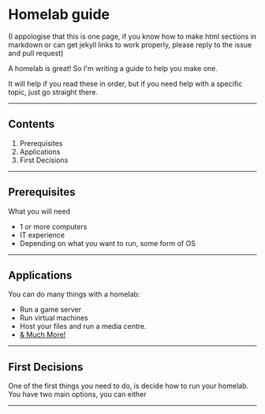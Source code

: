 # Homelab guide

(I appologise that this is one page, if you know how to make html sections in markdown or can get jekyll links to work properly, please reply to the issue and pull request)

A homelab is great! So I'm writing a guide to help you make one.

It will help if you read these in order, but if you need help with a specific topic, just go straight there.

---

## Contents

1. Prerequisites
2. Applications
3. First Decisions

---

## Prerequisites

What you will need
- 1 or more computers
- IT experience
- Depending on what you want to run, some form of OS

---

## Applications
You can do many things with a homelab:
- Run a game server
- Run virtual machines
- Host your files and run a media centre.
- [& Much More!](https://github.com/awesome-selfhosted/awesome-selfhosted)

---

## First Decisions
One of the first things you need to do, is decide how to run your homelab.
You have two main options, you can either

---
